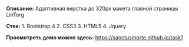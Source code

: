 **Описание:**
Адаптивная верстка до 320px макета главной страницы LinTorg


**Стек:**
    1. Bootstrap 4
    2. CSS3
    3. HTML5
    4. Jquery
    
    
**Просмотреть демо можно здесь:**
<https://sanctusmorte.github.io/task1>


